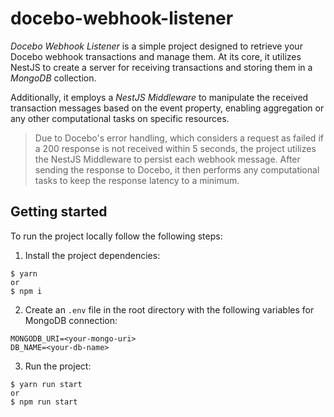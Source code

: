 # docebo-webhook-listener

_Docebo Webhook Listener_ is a simple project designed to retrieve your Docebo webhook transactions and manage them. At its core, it utilizes NestJS to create a server for receiving transactions and storing them in a _MongoDB_ collection.

Additionally, it employs a _NestJS Middleware_ to manipulate the received transaction messages based on the event property, enabling aggregation or any other computational tasks on specific resources.

> Due to Docebo's error handling, which considers a request as failed if a 200 response is not received within 5 seconds, the project utilizes the NestJS Middleware to persist each webhook message. After sending the response to Docebo, it then performs any computational tasks to keep the response latency to a minimum.

## Getting started

To run the project locally follow the following steps:

1. Install the project dependencies:

```
$ yarn
or
$ npm i
```

2. Create an `.env` file in the root directory with the following variables for MongoDB connection:

```
MONGODB_URI=<your-mongo-uri>
DB_NAME=<your-db-name>
```

3. Run the project:

```
$ yarn run start
or
$ npm run start
```

